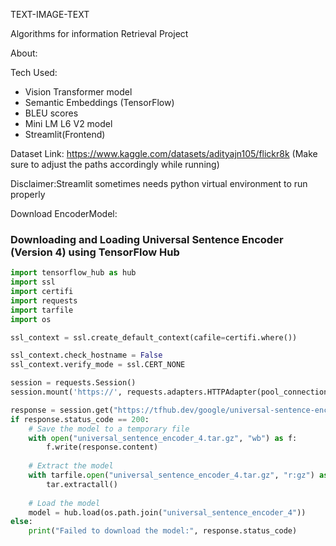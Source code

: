 TEXT-IMAGE-TEXT

Algorithms for information Retrieval Project

About:


Tech Used:
- Vision Transformer model
- Semantic Embeddings (TensorFlow)
- BLEU scores
- Mini LM L6 V2 model
- Streamlit(Frontend)

Dataset Link:
https://www.kaggle.com/datasets/adityajn105/flickr8k
(Make sure to adjust the paths accordingly while running)

Disclaimer:Streamlit sometimes needs python virtual environment to run properly


Download EncoderModel:

### Downloading and Loading Universal Sentence Encoder (Version 4) using TensorFlow Hub

```python
import tensorflow_hub as hub
import ssl
import certifi
import requests
import tarfile
import os

ssl_context = ssl.create_default_context(cafile=certifi.where())

ssl_context.check_hostname = False
ssl_context.verify_mode = ssl.CERT_NONE

session = requests.Session()
session.mount('https://', requests.adapters.HTTPAdapter(pool_connections=1, pool_maxsize=1, max_retries=3))

response = session.get("https://tfhub.dev/google/universal-sentence-encoder/4?tf-hub-format=compressed")
if response.status_code == 200:
    # Save the model to a temporary file
    with open("universal_sentence_encoder_4.tar.gz", "wb") as f:
        f.write(response.content)
    
    # Extract the model
    with tarfile.open("universal_sentence_encoder_4.tar.gz", "r:gz") as tar:
        tar.extractall()
    
    # Load the model
    model = hub.load(os.path.join("universal_sentence_encoder_4"))
else:
    print("Failed to download the model:", response.status_code)


